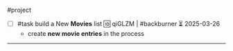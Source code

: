 #project 

- [ ] #task build a New **Movies** list 🆔 qiGLZM | #backburner ⏳ 2025-03-26
	- create **new movie entries** in the process
___
